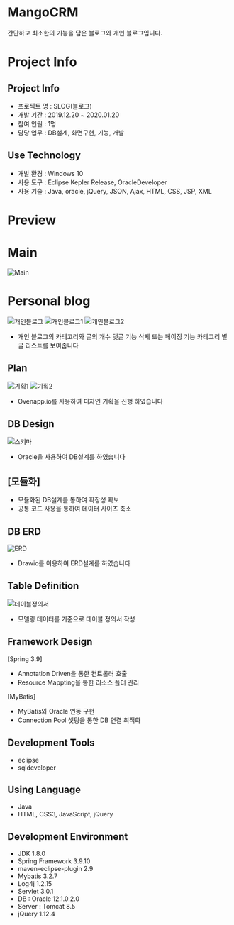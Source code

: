 # MangoCRM
간단하고 최소한의 기능을 담은 블로그와 개인 블로그입니다.

# Project Info
## Project Info
- 프로젝트 명 : SLOG(블로그)
- 개발 기간 : 2019.12.20 ~ 2020.01.20
- 참여 인원 : 1명
- 담당 업무 : DB설계, 화면구현, 기능, 개발
## Use Technology
- 개발 환경 : Windows 10
- 사용 도구 : Eclipse Kepler Release, OracleDeveloper
- 사용 기술 : Java, oracle, jQuery, JSON, Ajax, HTML, CSS, JSP, XML
# Preview 
# Main 
![Main](https://user-images.githubusercontent.com/58777597/75105844-0f2feb00-565c-11ea-9a9f-b54181cfc3c0.PNG)
# Personal blog
![개인블로그](https://user-images.githubusercontent.com/58777597/75105847-1bb44380-565c-11ea-9e61-ecccb0b8604c.PNG)
![개인블로그1](https://user-images.githubusercontent.com/58777597/75105848-1eaf3400-565c-11ea-8612-b162598f08d3.PNG)
![개인블로그2](https://user-images.githubusercontent.com/58777597/75105851-1fe06100-565c-11ea-9ebb-a1169b8c6dee.PNG)

- 개인 블로그의 카테고리와 글의 개수 댓글 기능 삭제 또는 페이징 기능 카테고리 별 글 리스트를 보여줍니다

## Plan
![기획1](https://user-images.githubusercontent.com/58777597/75105943-967d5e80-565c-11ea-8a00-8c47fe7cabe2.png)
![기획2](https://user-images.githubusercontent.com/58777597/75105945-99784f00-565c-11ea-8127-5b184c0d804a.png)
- Ovenapp.io를 사용하여 디자인 기획을 진행 하였습니다

## DB Design 
![스키마](https://user-images.githubusercontent.com/58777597/75105948-9d0bd600-565c-11ea-8599-cbe612961a53.png)
- Oracle을 사용하여 DB설계를 하였습니다
## [모듈화]
- 모듈화된 DB설계를 통하여 확장성 확보
- 공통 코드 사용을 통하여 데이터 사이즈 축소

## DB ERD
![ERD](https://user-images.githubusercontent.com/58777597/75105949-a137f380-565c-11ea-8f87-934238ed2b95.png)
- Drawio를 이용하여 ERD설계를 하였습니다

## Table Definition
![테이블정의서](https://user-images.githubusercontent.com/58777597/75105953-a6953e00-565c-11ea-9d56-9e7c0fdf134d.png)
- 모델링 데이터를 기준으로 테이블 정의서 작성

## Framework Design
[Spring 3.9]
- Annotation Driven을 통한 컨트롤러 호출
- Resource Mappting을 통한 리소스 폴더 관리

[MyBatis]
- MyBatis와 Oracle 연동 구현
- Connection Pool 셋팅을 통한 DB 연결 최적화


## Development Tools
- eclipse
- sqldeveloper

## Using Language
- Java
- HTML, CSS3, JavaScript, jQuery


## Development Environment
- JDK 1.8.0
- Spring Framework 3.9.10
- maven-eclipse-plugin 2.9
- Mybatis 3.2.7
- Log4j 1.2.15
- Servlet 3.0.1
- DB : Oracle 12.1.0.2.0
- Server : Tomcat 8.5
- jQuery 1.12.4
